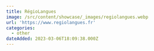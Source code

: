 ```yaml
---
title: RégioLangues
image: /src/content/showcase/_images/regiolangues.webp
url: 'https://www.regiolangues.fr'
categories:
  - other
dateAdded: 2023-03-06T18:09:38.000Z
---
```


